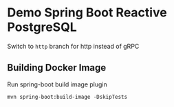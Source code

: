 # Demo Spring Boot Reactive PostgreSQL

Switch to `http` branch for http instead of gRPC

## Building Docker Image

Run spring-boot build image plugin

`mvn spring-boot:build-image -DskipTests`
